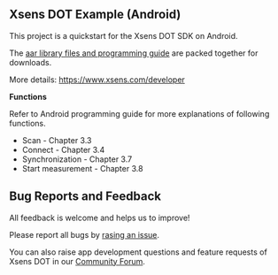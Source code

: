 ## Xsens DOT Example (Android)
This project is a quickstart for the Xsens DOT SDK on Android.

The [aar library files and programming guide](https://content.xsens.com/xsens-dot-software-development-kit?hsCtaTracking=2af14a41-b15f-4733-b2ca-5498b2888842%7C21941862-cb62-421e-9e0e-2dac04d1ca9f) are packed together for downloads.

More details: https://www.xsens.com/developer

**Functions**

Refer to Android programming guide for more explanations of following functions.
- Scan - Chapter 3.3
- Connect - Chapter 3.4
- Synchronization - Chapter 3.7
- Start measurement - Chapter 3.8

## Bug Reports and Feedback
All feedback is welcome and helps us to improve!

Please report all bugs by [rasing an issue](https://github.com/xsens/xsens_dot_example_android/issues/new).

You can also raise app development questions and feature requests of Xsens DOT in our [Community Forum](https://base.xsens.com/hc/en-us/community/topics).